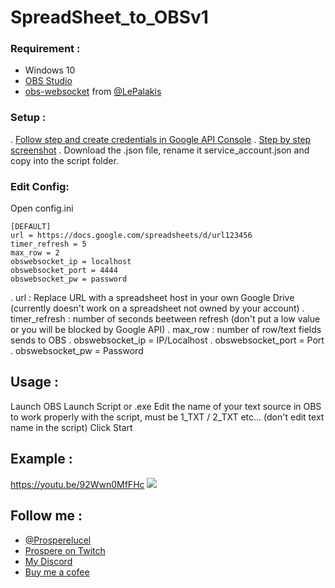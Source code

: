 # SpreadSheet_to_OBSv1

### Requirement :
- Windows 10
- [OBS Studio](https://obsproject.com/)
- [obs-websocket](https://github.com/Palakis/obs-websocket) from [@LePalakis](https://twitter.com/LePalakis)

### Setup : 
. [Follow step and create credentials in Google API Console](http://gspread.readthedocs.org/en/latest/oauth2.html)
. [Step by step screenshot](https://docs.google.com/document/d/1qJDR2kuIb8OVXNV4hnf2J3JbzXiie4aapHx2EnG3BQc/)
. Download the .json file, rename it service_account.json and copy into the script folder.

### Edit Config: 
Open config.ini
```
[DEFAULT]
url = https://docs.google.com/spreadsheets/d/url123456
timer_refresh = 5
max_row = 2
obswebsocket_ip = localhost
obswebsocket_port = 4444
obswebsocket_pw = password
```
. url : Replace URL with a spreadsheet host in your own Google Drive (currently doesn't work on a spreadsheet not owned by your account)
. timer_refresh : number of seconds beetween refresh (don't put a low value or you will be blocked by Google API)
. max_row : number of row/text fields sends to OBS
. obswebsocket_ip = IP/Localhost
. obswebsocket_port = Port
. obswebsocket_pw = Password 

## Usage :
Launch OBS
Launch Script or .exe
Edit the name of your text source in OBS to work properly with the script, must be 1_TXT / 2_TXT etc... (don't edit text name in the script)
Click Start

## Example : 
https://youtu.be/92Wwn0MfFHc
![](https://youtu.be/92Wwn0MfFHc)

## Follow me :
- [@Prosperelucel](https://twitter.com/ProspereLucel)
- [Prospere on Twitch](https://twitch.tv/prospere)
- [My Discord](https://discord.gg/ac2xDrJ)
- [Buy me a cofee](https://www.paypal.com/donate?hosted_button_id=UB9U2N2JKRA3A)

